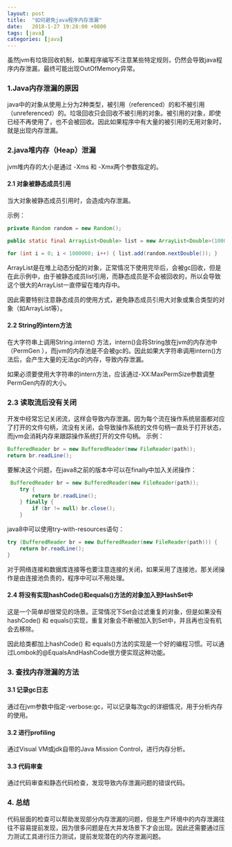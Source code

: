 ```yaml
---
layout: post
title:  "如何避免java程序内存泄漏"
date:   2018-1-27 19:28:00 +0800
tags: [java]
categories: [java]
---
```

虽然jvm有垃圾回收机制，如果程序编写不注意某些特定规则，仍然会导致java程序内存泄漏，最终可能出现OutOfMemory异常。

### 1.Java内存泄漏的原因

java中的对象从使用上分为2种类型，被引用（referenced）的和不被引用（unreferenced）的。垃圾回收只会回收不被引用的对象。被引用的对象，即使已经不再使用了，也不会被回收。因此如果程序中有大量的被引用的无用对象时，就是出现内存泄漏。

### 2.java堆内存（Heap）泄漏

jvm堆内存的大小是通过 -Xms 和 -Xmx两个参数指定的。

#### 2.1 对象被静态成员引用

当大对象被静态成员引用时，会造成内存泄漏。

示例：

```java
private Random random = new Random();

public static final ArrayList<Double> list = new ArrayList<Double>(1000000);

for (int i = 0; i < 1000000; i++) { list.add(random.nextDouble()); }
```

 ArrayList是在堆上动态分配的对象，正常情况下使用完毕后，会被gc回收，但是在此示例中，由于被静态成员list引用，而静态成员是不会被回收的，所以会导致这个很大的ArrayList一直停留在堆内存中。

因此需要特别注意静态成员的使用方式，避免静态成员引用大对象或集合类型的对象（如ArrayList等）。

#### 2.2 String的intern方法

在大字符串上调用String.intern() 方法，intern()会将String放在jvm的内存池中（PermGen ），而jvm的内存池是不会被gc的。因此如果大字符串调用intern()方法后，会产生大量的无法gc的内存，导致内存泄漏。

如果必须要使用大字符串的intern方法，应该通过-XX:MaxPermSize参数调整PermGen内存的大小。

### 2.3 读取流后没有关闭

开发中经常忘记关闭流，这样会导致内存泄漏。因为每个流在操作系统层面都对应了打开的文件句柄，流没有关闭，会导致操作系统的文件句柄一直处于打开状态，而jvm会消耗内存来跟踪操作系统打开的文件句柄。
示例：

```java
BufferedReader br = new BufferedReader(new FileReader(path));
return br.readLine();
```

要解决这个问题，在java8之前的版本中可以在finally中加入关闭操作：

```java
 BufferedReader br = new BufferedReader(new FileReader(path));
    try {
        return br.readLine();
    } finally {
        if (br != null) br.close();
    }
```

java8中可以使用try-with-resources语句：

```java
try (BufferedReader br = new BufferedReader(new FileReader(path))) {
    return br.readLine();
}
```

对于网络连接和数据库连接等也要注意连接的关闭，如果采用了连接池，那关闭操作是由连接池负责的，程序中可以不用处理。

#### 2.4 将没有实现hashCode()和equals()方法的对象加入到HashSet中

这是一个简单却很常见的场景。正常情况下Set会过滤重复的对象，但是如果没有hashCode() 和 equals()实现，重复对象会不断被加入到Set中，并且再也没有机会去移除。

因此给类都加上hashCode() 和 equals()方法的实现是一个好的编程习惯。可以通过Lombok的@EqualsAndHashCode很方便实现这种功能。

### 3. 查找内存泄漏的方法

#### 3.1 记录gc日志

通过在jvm参数中指定-verbose:gc，可以记录每次gc的详细情况，用于分析内存的使用。

#### 3.2 进行profiling

通过Visual VM或jdk自带的Java Mission Control，进行内存分析。

#### 3.3 代码审查

通过代码审查和静态代码检查，发现导致内存泄漏问题的错误代码。

### 4. 总结

代码层面的检查可以帮助发现部分内存泄漏的问题，但是生产环境中的内存泄漏往往不容易提前发现，因为很多问题是在大并发场景下才会出现。因此还需要通过压力测试工具进行压力测试，提前发现潜在的内存泄漏问题。
